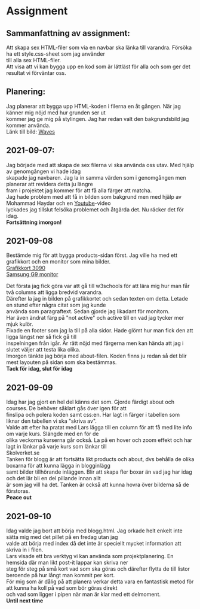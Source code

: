 # Assignment  
  
## Sammanfattning av assignment:  
  
Att skapa sex HTML-filer som via en navbar ska länka till varandra. Försöka ha ett style.css-sheet som jag använder  
till alla sex HTML-filer.  
Att visa att vi kan bygga upp en kod som är lättläst för alla och som ger det resultat vi förväntar oss.

## Planering:  

Jag planerar att bygga upp HTML-koden i filerna en åt gången. När jag känner mig nöjd med hur grunden ser ut  
kommer jag ge mig på stylingen. Jag har redan valt den bakgrundsbild jag kommer använda.  
Länk till bild: [Waves](https://images.unsplash.com/photo-1558591710-4b4a1ae0f04d?ixid=MnwxMjA3fDB8MHxzZWFyY2h8MXx8dGVjaCUyMGJhY2tncm91bmR8ZW58MHx8MHx8&ixlib=rb-1.2.1&auto=format&fit=crop&w=500&q=60 "Waves")  
  
## 2021-09-07:  
  
Jag började med att skapa de sex filerna vi ska använda oss utav. Med hjälp av genomgången vi hade idag  
skapade jag navbaren. Jag la in samma värden som i genomgången men planerar att revidera detta ju längre  
fram i projektet jag kommer för att få alla färger att matcha.  
Jag hade problem med att få in bilden som bakgrund men med hjälp av Mohammad Haydar och en [Youtube](https://www.youtube.com/watch?v=TbThMW3UK_w "Fixing broken url")-video  
lyckades jag tillslut felsöka problemet och åtgärda det. Nu räcker det för idag.  
**Fortsättning imorgon!**  
  
## 2021-09-08  
  
Bestämde mig för att bygga products-sidan först. Jag ville ha med ett grafikkort och en monitor som mina bilder.  
[Grafikkort 3090](https://www.caseking.de/media/image/gcas-398_gcas_398_01.jpg)  
[Samsung G9 monitor](https://inetimg.se/img/688x386/2216596_0.jpg)  
  
Det första jag fick göra var att gå till w3schools för att lära mig hur man får två columns att ligga bredvid varandra.  
Därefter la jag in bilden på grafikkortet och sedan texten om detta. Letade en stund efter några citat som jag kunde  
använda som paragraftext. Sedan gjorde jag likadant för monitorn.  
Har även ändrat färg på "not active" och active till en vad jag tycker mer mjuk kulör.  
Fixade en footer som jag la till på alla sidor. Hade glömt hur man fick den att ligga längst ner så fick gå till  
inspelningen från igår. Är rätt nöjd med färgerna men kan hända att jag i slutet väljer att testa lika olika.  
Imorgon tänkte jag börja med about-filen. Koden finns ju redan så det blir mest layouten på sidan som ska bestämmas.  
**Tack för idag, slut för idag**  
  
## 2021-09-09  
  
Idag har jag gjort en hel del känns det som. Gjorde färdigt about och courses. De behöver såklart gås över igen för att  
finslipa och polera koden samt css:en. Har lagt in färger i tabellen som liknar den tabellen vi ska "skriva av".  
Valde att efter ha pratat med Lars lägga till en column för att få med lite info om varje kurs. Slängde med en för de  
olika veckorna kurserna går också. La på en hover och zoom effekt och har lagt in länkar på varje kurs som länkar till  
Skolverket.se  
Tanken för blogg är att fortsätta likt products och about, dvs behålla de olika boxarna för att kunna lägga in blogginlägg  
samt bilder tillhörande inläggen. Blir att skapa fler boxar än vad jag har idag och det lär bli en del pillande innan allt  
är som jag vill ha det. Tanken är också att kunna hovra över bilderna så de förstoras.  
**Peace out**  
  
## 2021-09-10  
  
Idag valde jag bort att börja med blogg.html. Jag orkade helt enkelt inte sätta mig med det pillet på en fredag utan jag  
valde att börja med index då det inte är speciellt mycket information att skriva in i filen.  
Lars visade ett bra verktyg vi kan använda som projektplanering. En hemsida där man likt post-it lappar kan skriva ner  
steg för steg på små kort vad som ska göras och därefter flytta de till listor beroende på hur långt man kommit per kort.  
För mig som är dålig på att planera verkar detta vara en fantastisk metod för att kunna ha koll på vad som bör göras direkt  
och vad som ligger i pipen när man är klar med ett delmoment.  
**Until next time**